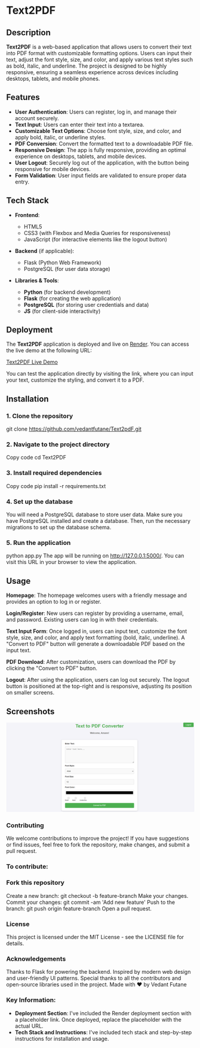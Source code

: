 # Text2PDF

## Description

**Text2PDF** is a web-based application that allows users to convert their text into PDF format with customizable formatting options. Users can input their text, adjust the font style, size, and color, and apply various text styles such as bold, italic, and underline. The project is designed to be highly responsive, ensuring a seamless experience across devices including desktops, tablets, and mobile phones.

## Features

- **User Authentication**: Users can register, log in, and manage their account securely.
- **Text Input**: Users can enter their text into a textarea.
- **Customizable Text Options**: Choose font style, size, and color, and apply bold, italic, or underline styles.
- **PDF Conversion**: Convert the formatted text to a downloadable PDF file.
- **Responsive Design**: The app is fully responsive, providing an optimal experience on desktops, tablets, and mobile devices.
- **User Logout**: Securely log out of the application, with the button being responsive for mobile devices.
- **Form Validation**: User input fields are validated to ensure proper data entry.

## Tech Stack

- **Frontend**:
  - HTML5
  - CSS3 (with Flexbox and Media Queries for responsiveness)
  - JavaScript (for interactive elements like the logout button)
  
- **Backend** (if applicable):
  - Flask (Python Web Framework)
  - PostgreSQL (for user data storage)
  
- **Libraries & Tools**:
  - **Python** (for backend development)
  - **Flask** (for creating the web application)
  - **PostgreSQL** (for storing user credentials and data)
  - **JS** (for client-side interactivity)

## Deployment

The **Text2PDF** application is deployed and live on [Render](https://render.com/). You can access the live demo at the following URL:

[Text2PDF Live Demo](https://text2pdf-4vyx.onrender.com)

You can test the application directly by visiting the link, where you can input your text, customize the styling, and convert it to a PDF.

## Installation

### 1. Clone the repository
git clone https://github.com/vedantfutane/Text2pdF.git

### 2. Navigate to the project directory
Copy code
cd Text2PDF

### 3. Install required dependencies
Copy code
pip install -r requirements.txt

### 4. Set up the database
You will need a PostgreSQL database to store user data. Make sure you have PostgreSQL installed and create a database. Then, run the necessary migrations to set up the database schema.

### 5. Run the application
python app.py
The app will be running on http://127.0.0.1:5000/. You can visit this URL in your browser to view the application.

## Usage
**Homepage**: The homepage welcomes users with a friendly message and provides an option to log in or register.

**Login/Register**: New users can register by providing a username, email, and password. Existing users can log in with their credentials.

**Text Input Form**: Once logged in, users can input text, customize the font style, size, and color, and apply text formatting (bold, italic, underline). A "Convert to PDF" button will generate a downloadable PDF based on the input text.

**PDF Download**: After customization, users can download the PDF by clicking the "Convert to PDF" button.

**Logout**: After using the application, users can log out securely. The logout button is positioned at the top-right and is responsive, adjusting its position on smaller screens.

## Screenshots
![Main Dasboard of Text2PDF](./templates/assets/Main_Page.png)


### Contributing
We welcome contributions to improve the project! If you have suggestions or find issues, feel free to fork the repository, make changes, and submit a pull request.

### To contribute:

### Fork this repository
Create a new branch: git checkout -b feature-branch
Make your changes.
Commit your changes: git commit -am 'Add new feature'
Push to the branch: git push origin feature-branch
Open a pull request.

### License
This project is licensed under the MIT License - see the LICENSE file for details.

### Acknowledgements
Thanks to Flask for powering the backend.
Inspired by modern web design and user-friendly UI patterns.
Special thanks to all the contributors and open-source libraries used in the project.
Made with ❤️ by Vedant Futane

### Key Information:
- **Deployment Section**: I've included the Render deployment section with a placeholder link. Once deployed, replace the placeholder with the actual URL.
- **Tech Stack and Instructions**: I've included tech stack and step-by-step instructions for installation and usage.